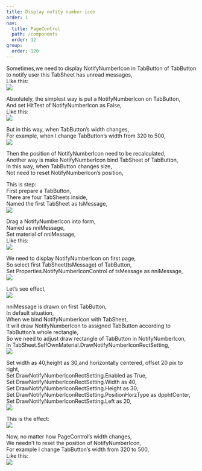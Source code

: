```yaml
---
title: Display nofity number icon
order: 1
nav:
  title: PageControl
  path: /components
  order: 12
group:
  order: 120
---
```


Sometimes,we need to display NotifyNumberIcon in TabButton of TabButton to notify user this TabSheet has unread messages,  
Like this:  
![](<http://www.orangeui.cn/orangeuiblog/OrangeUI/16.4.OrangeUI%E6%8E%A7%E4%BB%B6%E4%BD%BF%E7%94%A8%E8%AF%B4%E6%98%8E(%E6%8F%90%E9%86%92%E6%95%B0%E5%AD%97%E5%9B%BE%E6%A0%87%E6%8E%A7%E4%BB%B6NotifyNumberIcon)(%E7%A4%BA%E4%BE%8B4%20%E7%BB%91%E5%AE%9APageControl).files/image001.png>)

Absolutely, the simplest way is put a NotifyNumberIcon on TabButton,  
And set HitTest of NotifyNumberIcon as False,  
Like this:  
![](<http://www.orangeui.cn/orangeuiblog/OrangeUI/16.4.OrangeUI%E6%8E%A7%E4%BB%B6%E4%BD%BF%E7%94%A8%E8%AF%B4%E6%98%8E(%E6%8F%90%E9%86%92%E6%95%B0%E5%AD%97%E5%9B%BE%E6%A0%87%E6%8E%A7%E4%BB%B6NotifyNumberIcon)(%E7%A4%BA%E4%BE%8B4%20%E7%BB%91%E5%AE%9APageControl).files/image003.png>)

But in this way, when TabButton’s width changes,  
For example, when I change TabButton’s width from 320 to 500,  
![](<http://www.orangeui.cn/orangeuiblog/OrangeUI/16.4.OrangeUI%E6%8E%A7%E4%BB%B6%E4%BD%BF%E7%94%A8%E8%AF%B4%E6%98%8E(%E6%8F%90%E9%86%92%E6%95%B0%E5%AD%97%E5%9B%BE%E6%A0%87%E6%8E%A7%E4%BB%B6NotifyNumberIcon)(%E7%A4%BA%E4%BE%8B4%20%E7%BB%91%E5%AE%9APageControl).files/image005.png>)

Then the position of NotifyNumberIcon need to be recalculated,  
Another way is make NotifyNumberIcon bind TabSheet of TabButton,  
In this way, when TabButton changes size,  
Not need to reset NotifyNumberIcon’s position,

This is step:  
First prepare a TabButton,  
There are four TabSheets inside,  
Named the first TabSheet as tsMessage,  
![](<http://www.orangeui.cn/orangeuiblog/OrangeUI/16.4.OrangeUI%E6%8E%A7%E4%BB%B6%E4%BD%BF%E7%94%A8%E8%AF%B4%E6%98%8E(%E6%8F%90%E9%86%92%E6%95%B0%E5%AD%97%E5%9B%BE%E6%A0%87%E6%8E%A7%E4%BB%B6NotifyNumberIcon)(%E7%A4%BA%E4%BE%8B4%20%E7%BB%91%E5%AE%9APageControl).files/image007.png>)

Drag a NotifyNumberIcon into form,  
Named as nniMessage,  
Set material of nniMessage,  
Like this:  
![](<http://www.orangeui.cn/orangeuiblog/OrangeUI/16.4.OrangeUI%E6%8E%A7%E4%BB%B6%E4%BD%BF%E7%94%A8%E8%AF%B4%E6%98%8E(%E6%8F%90%E9%86%92%E6%95%B0%E5%AD%97%E5%9B%BE%E6%A0%87%E6%8E%A7%E4%BB%B6NotifyNumberIcon)(%E7%A4%BA%E4%BE%8B4%20%E7%BB%91%E5%AE%9APageControl).files/image009.png>)

We need to display NotifyNumberIcon on first page,  
So select first TabSheet(tsMessage) of TabButton,  
Set Properties.NotifyNumberIconControl of tsMessage as nniMessage,  
![](<http://www.orangeui.cn/orangeuiblog/OrangeUI/16.4.OrangeUI%E6%8E%A7%E4%BB%B6%E4%BD%BF%E7%94%A8%E8%AF%B4%E6%98%8E(%E6%8F%90%E9%86%92%E6%95%B0%E5%AD%97%E5%9B%BE%E6%A0%87%E6%8E%A7%E4%BB%B6NotifyNumberIcon)(%E7%A4%BA%E4%BE%8B4%20%E7%BB%91%E5%AE%9APageControl).files/image011.png>)

Let’s see effect,  
![](<http://www.orangeui.cn/orangeuiblog/OrangeUI/16.4.OrangeUI%E6%8E%A7%E4%BB%B6%E4%BD%BF%E7%94%A8%E8%AF%B4%E6%98%8E(%E6%8F%90%E9%86%92%E6%95%B0%E5%AD%97%E5%9B%BE%E6%A0%87%E6%8E%A7%E4%BB%B6NotifyNumberIcon)(%E7%A4%BA%E4%BE%8B4%20%E7%BB%91%E5%AE%9APageControl).files/image013.png>)

nniMessage is drawn on first TabButton,  
In default situation,  
When we bind NotifyNumberIcon with TabSheet,  
It will draw NotifyNumberIcon to assigned TabButton according to TabButton’s whole rectangle,  
So we need to adjust draw rectangle of TabButton in NotifyNumberIcon,  
In TabSheet.SelfOwnMaterial.DrawNotifyNumberIconRectSetting,  
![](<http://www.orangeui.cn/orangeuiblog/OrangeUI/16.4.OrangeUI%E6%8E%A7%E4%BB%B6%E4%BD%BF%E7%94%A8%E8%AF%B4%E6%98%8E(%E6%8F%90%E9%86%92%E6%95%B0%E5%AD%97%E5%9B%BE%E6%A0%87%E6%8E%A7%E4%BB%B6NotifyNumberIcon)(%E7%A4%BA%E4%BE%8B4%20%E7%BB%91%E5%AE%9APageControl).files/image015.png>)

Set width as 40,height as 30,and horizontally centered, offset 20 pix to right,  
Set DrawNotifyNumberIconRectSetting.Enabled as True,  
Set DrawNotifyNumberIconRectSetting.Width as 40,  
Set DrawNotifyNumberIconRectSetting.Height as 30,  
Set DrawNotifyNumberIconRectSetting.PositionHorzType as dpphtCenter,  
Set DrawNotifyNumberIconRectSetting.Left as 20,  
![](<http://www.orangeui.cn/orangeuiblog/OrangeUI/16.4.OrangeUI%E6%8E%A7%E4%BB%B6%E4%BD%BF%E7%94%A8%E8%AF%B4%E6%98%8E(%E6%8F%90%E9%86%92%E6%95%B0%E5%AD%97%E5%9B%BE%E6%A0%87%E6%8E%A7%E4%BB%B6NotifyNumberIcon)(%E7%A4%BA%E4%BE%8B4%20%E7%BB%91%E5%AE%9APageControl).files/image017.png>)

This is the effect:  
![](<http://www.orangeui.cn/orangeuiblog/OrangeUI/16.4.OrangeUI%E6%8E%A7%E4%BB%B6%E4%BD%BF%E7%94%A8%E8%AF%B4%E6%98%8E(%E6%8F%90%E9%86%92%E6%95%B0%E5%AD%97%E5%9B%BE%E6%A0%87%E6%8E%A7%E4%BB%B6NotifyNumberIcon)(%E7%A4%BA%E4%BE%8B4%20%E7%BB%91%E5%AE%9APageControl).files/image019.png>)

Now, no matter how PageControl’s width changes,  
We needn’t to reset the position of NotifyNumberIcon,  
For example I change TabButton’s width from 320 to 500,  
Like this:  
![](<http://www.orangeui.cn/orangeuiblog/OrangeUI/16.4.OrangeUI%E6%8E%A7%E4%BB%B6%E4%BD%BF%E7%94%A8%E8%AF%B4%E6%98%8E(%E6%8F%90%E9%86%92%E6%95%B0%E5%AD%97%E5%9B%BE%E6%A0%87%E6%8E%A7%E4%BB%B6NotifyNumberIcon)(%E7%A4%BA%E4%BE%8B4%20%E7%BB%91%E5%AE%9APageControl).files/image021.png>)
